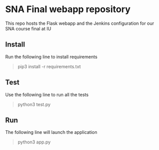 # SNA Final webapp repository

This repo hosts the Flask webapp and the Jenkins configuration for our SNA course
final at IU

## Install

Run the following line to install requirements

> pip3 install -r requirements.txt


## Test

Use the following line to run all the tests

> python3 test.py

## Run

The following line will launch the application

> python3 app.py


